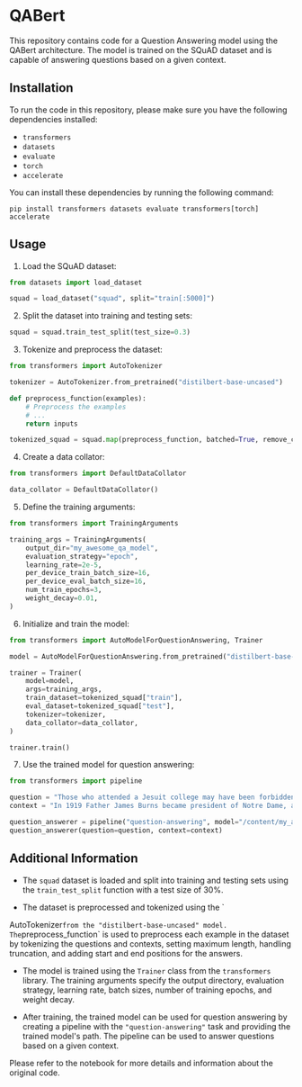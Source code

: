 # QABert

This repository contains code for a Question Answering model using the QABert architecture. The model is trained on the SQuAD dataset and is capable of answering questions based on a given context.

## Installation

To run the code in this repository, please make sure you have the following dependencies installed:

- `transformers`
- `datasets`
- `evaluate`
- `torch`
- `accelerate`

You can install these dependencies by running the following command:

```shell
pip install transformers datasets evaluate transformers[torch] accelerate
```

## Usage

1. Load the SQuAD dataset:

```python
from datasets import load_dataset

squad = load_dataset("squad", split="train[:5000]")
```

2. Split the dataset into training and testing sets:

```python
squad = squad.train_test_split(test_size=0.3)
```

3. Tokenize and preprocess the dataset:

```python
from transformers import AutoTokenizer

tokenizer = AutoTokenizer.from_pretrained("distilbert-base-uncased")

def preprocess_function(examples):
    # Preprocess the examples
    # ...
    return inputs

tokenized_squad = squad.map(preprocess_function, batched=True, remove_columns=squad["train"].column_names)
```

4. Create a data collator:

```python
from transformers import DefaultDataCollator

data_collator = DefaultDataCollator()
```

5. Define the training arguments:

```python
from transformers import TrainingArguments

training_args = TrainingArguments(
    output_dir="my_awesome_qa_model",
    evaluation_strategy="epoch",
    learning_rate=2e-5,
    per_device_train_batch_size=16,
    per_device_eval_batch_size=16,
    num_train_epochs=3,
    weight_decay=0.01,
)
```

6. Initialize and train the model:

```python
from transformers import AutoModelForQuestionAnswering, Trainer

model = AutoModelForQuestionAnswering.from_pretrained("distilbert-base-uncased")

trainer = Trainer(
    model=model,
    args=training_args,
    train_dataset=tokenized_squad["train"],
    eval_dataset=tokenized_squad["test"],
    tokenizer=tokenizer,
    data_collator=data_collator,
)

trainer.train()
```

7. Use the trained model for question answering:

```python
from transformers import pipeline

question = "Those who attended a Jesuit college may have been forbidden from joining which Law School due to the curricula at the Jesuit institution?"
context = "In 1919 Father James Burns became president of Notre Dame, and in three years he produced an academic revolution that brought the school up to national standards by adopting the elective system and moving away from the university's traditional scholastic and classical emphasis. By contrast, the Jesuit colleges, bastions of academic conservatism, were reluctant to move to a system of electives. Their graduates were shut out of Harvard Law School for that reason. Notre Dame continued to grow over the years, adding more colleges, programs, and sports teams. By 1921, with the addition of the College of Commerce, Notre Dame had grown from a small college to a university with five colleges and a professional law school. The university continued to expand and add new residence halls and buildings with each subsequent president."

question_answerer = pipeline("question-answering", model="/content/my_awesome_qa_model")
question_answerer(question=question, context=context)
```

## Additional Information

- The `squad` dataset is loaded and split into training and testing sets using the `train_test_split` function with a test size of 30%.

- The dataset is preprocessed and tokenized using the `

AutoTokenizer` from the "distilbert-base-uncased" model. The `preprocess_function` is used to preprocess each example in the dataset by tokenizing the questions and contexts, setting maximum length, handling truncation, and adding start and end positions for the answers.

- The model is trained using the `Trainer` class from the `transformers` library. The training arguments specify the output directory, evaluation strategy, learning rate, batch sizes, number of training epochs, and weight decay.

- After training, the trained model can be used for question answering by creating a pipeline with the `"question-answering"` task and providing the trained model's path. The pipeline can be used to answer questions based on a given context.


Please refer to the notebook for more details and information about the original code.
